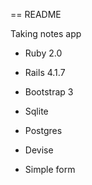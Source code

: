 == README

Taking notes app

* Ruby 2.0

* Rails 4.1.7

* Bootstrap 3

* Sqlite

* Postgres

* Devise

* Simple form


